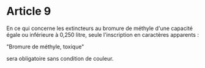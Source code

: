 # Article 9

En ce qui concerne les extincteurs au bromure de méthyle d'une capacité égale ou inférieure à 0,250 litre, seule l'inscription en caractères apparents :

"Bromure de méthyle, toxique"

sera obligatoire sans condition de couleur.
